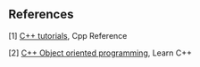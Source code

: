 ## References

[1] <a href="https://en.cppreference.com/w/">C++ tutorials</a>, Cpp Reference

[2] <a href="https://www.learncpp.com/">C++ Object oriented programming</a>, Learn C++
